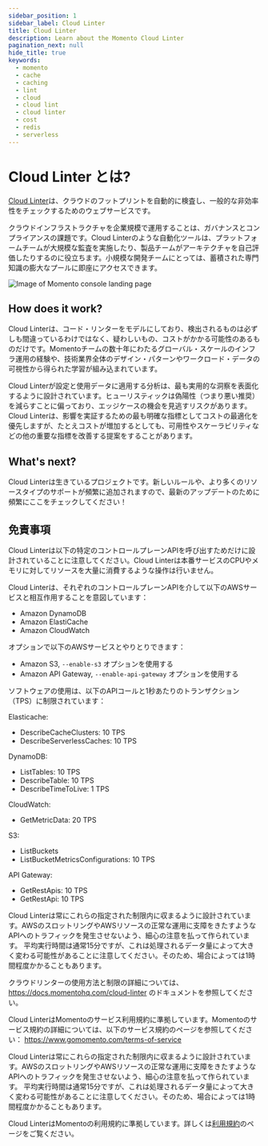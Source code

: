 ```yaml
---
sidebar_position: 1
sidebar_label: Cloud Linter
title: Cloud Linter
description: Learn about the Momento Cloud Linter
pagination_next: null
hide_title: true
keywords:
  - momento
  - cache
  - caching
  - lint
  - cloud
  - cloud lint
  - cloud linter
  - cost
  - redis
  - serverless
---
```


# Cloud Linter とは?

[Cloud Linter](https://console.gomomento.com/caches)は、クラウドのフットプリントを自動的に検査し、一般的な非効率性をチェックするためのウェブサービスです。

クラウドインフラストラクチャを企業規模で運用することは、ガバナンスとコンプライアンスの課題です。Cloud Linterのような自動化ツールは、プラットフォームチームが大規模な監査を実施したり、製品チームがアーキテクチャを自己評価したりするのに役立ちます。小規模な開発チームにとっては、蓄積された専門知識の膨大なプールに即座にアクセスできます。

![Image of Momento console landing page](@site/static/img/cloud-linter/cloud-linter-diagram.png)

## How does it work?
Cloud Linterは、コード・リンターをモデルにしており、検出されるものは必ずしも間違っているわけではなく、疑わしいもの、コストがかかる可能性のあるものだけです。Momentoチームの数十年にわたるグローバル・スケールのインフラ運用の経験や、技術業界全体のデザイン・パターンやワークロード・データの可視性から得られた学習が組み込まれています。

Cloud Linterが設定と使用データに適用する分析は、最も実用的な洞察を表面化するように設計されています。ヒューリスティックは偽陽性（つまり悪い推奨）を減らすことに偏っており、エッジケースの機会を見逃すリスクがあります。Cloud Linterは、影響を実証するための最も明確な指標としてコストの最適化を優先しますが、たとえコストが増加するとしても、可用性やスケーラビリティなどの他の重要な指標を改善する提案をすることがあります。

## What's next?
Cloud Linterは生きているプロジェクトです。新しいルールや、より多くのリソースタイプのサポートが頻繁に追加されますので、最新のアップデートのために頻繁にここをチェックしてください！

## 免責事項
Cloud Linterは以下の特定のコントロールプレーンAPIを呼び出すためだけに設計されていることに注意してください。Cloud Linterは本番サービスのCPUやメモリに対してリソースを大量に消費するような操作は行いません。

Cloud Linterは、それぞれのコントロールプレーンAPIを介して以下のAWSサービスと相互作用することを意図しています：
- Amazon DynamoDB
- Amazon ElastiCache
- Amazon CloudWatch

オプションで以下のAWSサービスとやりとりできます：
- Amazon S3, `--enable-s3` オプションを使用する
- Amazon API Gateway, `--enable-api-gateway` オプションを使用する


ソフトウェアの使用は、以下のAPIコールと1秒あたりのトランザクション（TPS）に制限されています：

Elasticache:
- DescribeCacheClusters: 10 TPS
- DescribeServerlessCaches: 10 TPS

DynamoDB:
- ListTables: 10 TPS
- DescribeTable: 10 TPS
- DescribeTimeToLive: 1 TPS

CloudWatch:
- GetMetricData: 20 TPS

S3:
- ListBuckets
- ListBucketMetricsConfigurations: 10 TPS

API Gateway:
- GetRestApis: 10 TPS
- GetRestApi: 10 TPS

Cloud Linterは常にこれらの指定された制限内に収まるように設計されています。AWSのスロットリングやAWSリソースの正常な運用に支障をきたすようなAPIへのトラフィックを発生させないよう、細心の注意を払って作られています。
平均実行時間は通常15分ですが、これは処理されるデータ量によって大きく変わる可能性があることに注意してください。そのため、場合によっては1時間程度かかることもあります。

クラウドリンターの使用方法と制限の詳細については、https://docs.momentohq.com/cloud-linter のドキュメントを参照してください。

Cloud LinterはMomentoのサービス利用規約に準拠しています。Momentoのサービス規約の詳細については、以下のサービス規約のページを参照してください： https://www.gomomento.com/terms-of-service

Cloud Linterは常にこれらの指定された制限内に収まるように設計されています。AWSのスロットリングやAWSリソースの正常な運用に支障をきたすようなAPIへのトラフィックを発生させないよう、細心の注意を払って作られています。
平均実行時間は通常15分ですが、これは処理されるデータ量によって大きく変わる可能性があることに注意してください。そのため、場合によっては1時間程度かかることもあります。

Cloud LinterはMomentoの利用規約に準拠しています。詳しくは[利用規約](https://www.gomomento.com/terms-of-service)のページをご覧ください。
